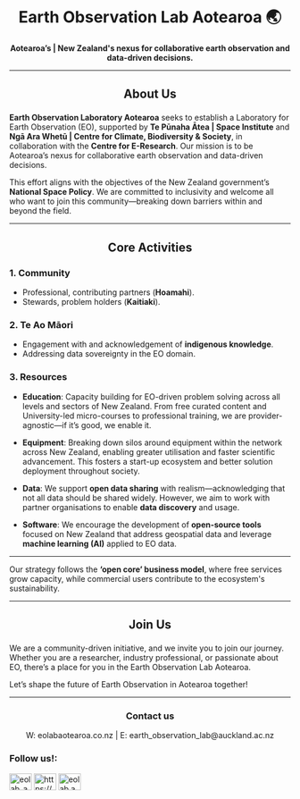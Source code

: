 

<h1 align="center">Earth Observation Lab Aotearoa 🌏 </h1>

<p align="center">
  <strong>Aotearoa’s | New Zealand's nexus for collaborative earth observation and data-driven decisions.</strong>
</p>

---

## <p align="center">About Us </p>

**Earth Observation Laboratory Aotearoa** seeks to establish a Laboratory for Earth Observation (EO), supported by **Te Pūnaha Ātea | Space Institute** and **Ngā Ara Whetū | Centre for Climate, Biodiversity & Society**, in collaboration with the **Centre for E-Research**. Our mission is to be Aotearoa’s nexus for collaborative earth observation and data-driven decisions.

This effort aligns with the objectives of the New Zealand government’s **National Space Policy**. We are committed to inclusivity and welcome all who want to join this community—breaking down barriers within and beyond the field.

---

## <p align="center"> Core Activities </p>

### 1. **Community**  
- Professional, contributing partners (**Hoamahi**).
- Stewards, problem holders (**Kaitiaki**).

### 2. **Te Ao Māori**  
- Engagement with and acknowledgement of **indigenous knowledge**.
- Addressing data sovereignty in the EO domain.

### 3. **Resources**

- **Education**: Capacity building for EO-driven problem solving across all levels and sectors of New Zealand. From free curated content and University-led micro-courses to professional training, we are provider-agnostic—if it’s good, we enable it.
  
- **Equipment**: Breaking down silos around equipment within the network across New Zealand, enabling greater utilisation and faster scientific advancement. This fosters a start-up ecosystem and better solution deployment throughout society.
  
- **Data**: We support **open data sharing** with realism—acknowledging that not all data should be shared widely. However, we aim to work with partner organisations to enable **data discovery** and usage.

- **Software**: We encourage the development of **open-source tools** focused on New Zealand that address geospatial data and leverage **machine learning (AI)** applied to EO data.

---



Our strategy follows the **‘open core’ business model**, where free services grow capacity, while commercial users contribute to the ecosystem's sustainability.

---

## <p align="center"> Join Us </p>

We are a community-driven initiative, and we invite you to join our journey. Whether you are a researcher, industry professional, or passionate about EO, there’s a place for you in the Earth Observation Lab Aotearoa.

Let’s shape the future of Earth Observation in Aotearoa together!

---

### <p align="center"> **Contact us** 
<p align="center"> W: eolabaotearoa.co.nz | E: earth_observation_lab@auckland.ac.nz </p>


<h3 align="left">Follow us!:</h3>
<p align="left">
<a href="https://twitter.com/eolab_aotearoa" target="blank"><img align="center" src="https://raw.githubusercontent.com/rahuldkjain/github-profile-readme-generator/master/src/images/icons/Social/twitter.svg" alt="eolab_aotearoa" height="30" width="40" /></a>
<a href="https://linkedin.com/in/https://www.linkedin.com/company/104432362/admin/dashboard/" target="blank"><img align="center" src="https://raw.githubusercontent.com/rahuldkjain/github-profile-readme-generator/master/src/images/icons/Social/linked-in-alt.svg" alt="https://www.linkedin.com/company/104432362/admin/dashboard/" height="30" width="40" /></a>
<a href="https://instagram.com/eolab.aotearoa" target="blank"><img align="center" src="https://raw.githubusercontent.com/rahuldkjain/github-profile-readme-generator/master/src/images/icons/Social/instagram.svg" alt="eolab.aotearoa" height="30" width="40" /></a>
</p>




